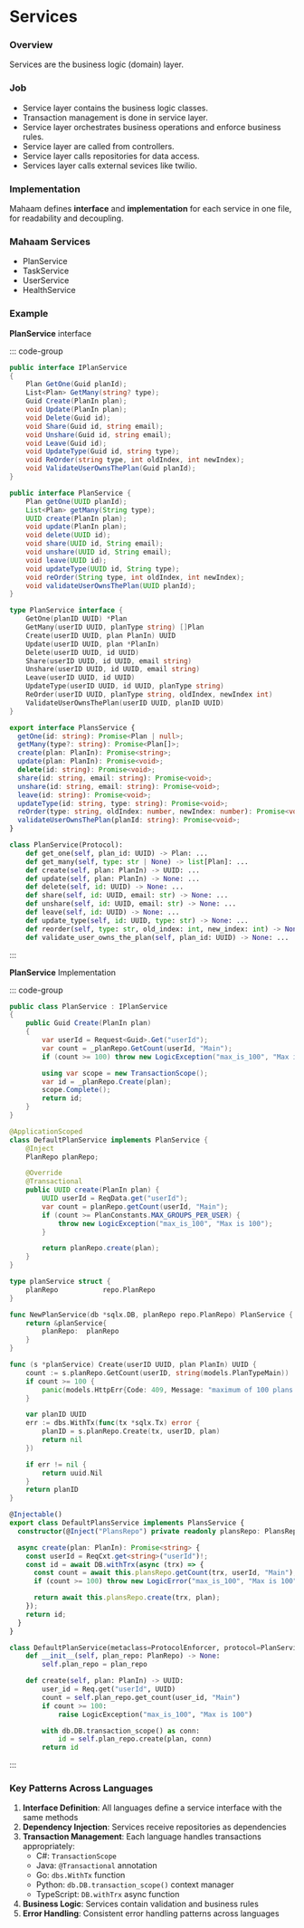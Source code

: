 # Services

### Overview

Services are the business logic (domain) layer.

### Job

- Service layer contains the business logic classes.
- Transaction management is done in service layer.
- Service layer orchestrates business operations and enforce business rules.
- Service layer are called from controllers.
- Service layer calls repositories for data access.
- Services layer calls external sevices like twilio.

### Implementation

Mahaam defines **interface** and **implementation** for each service in one file, for readability and decoupling.

### Mahaam Services

- PlanService
- TaskService
- UserService
- HealthService

### Example

**PlanService** interface

::: code-group

```C#
public interface IPlanService
{
    Plan GetOne(Guid planId);
    List<Plan> GetMany(string? type);
    Guid Create(PlanIn plan);
    void Update(PlanIn plan);
    void Delete(Guid id);
    void Share(Guid id, string email);
    void Unshare(Guid id, string email);
    void Leave(Guid id);
    void UpdateType(Guid id, string type);
    void ReOrder(string type, int oldIndex, int newIndex);
    void ValidateUserOwnsThePlan(Guid planId);
}
```

```Java
public interface PlanService {
    Plan getOne(UUID planId);
    List<Plan> getMany(String type);
    UUID create(PlanIn plan);
    void update(PlanIn plan);
    void delete(UUID id);
    void share(UUID id, String email);
    void unshare(UUID id, String email);
    void leave(UUID id);
    void updateType(UUID id, String type);
    void reOrder(String type, int oldIndex, int newIndex);
    void validateUserOwnsThePlan(UUID planId);
}
```

```Go
type PlanService interface {
    GetOne(planID UUID) *Plan
    GetMany(userID UUID, planType string) []Plan
    Create(userID UUID, plan PlanIn) UUID
    Update(userID UUID, plan *PlanIn)
    Delete(userID UUID, id UUID)
    Share(userID UUID, id UUID, email string)
    Unshare(userID UUID, id UUID, email string)
    Leave(userID UUID, id UUID)
    UpdateType(userID UUID, id UUID, planType string)
    ReOrder(userID UUID, planType string, oldIndex, newIndex int)
    ValidateUserOwnsThePlan(userID UUID, planID UUID)
}
```

```TypeScript
export interface PlansService {
  getOne(id: string): Promise<Plan | null>;
  getMany(type?: string): Promise<Plan[]>;
  create(plan: PlanIn): Promise<string>;
  update(plan: PlanIn): Promise<void>;
  delete(id: string): Promise<void>;
  share(id: string, email: string): Promise<void>;
  unshare(id: string, email: string): Promise<void>;
  leave(id: string): Promise<void>;
  updateType(id: string, type: string): Promise<void>;
  reOrder(type: string, oldIndex: number, newIndex: number): Promise<void>;
  validateUserOwnsThePlan(planId: string): Promise<void>;
}
```

```Python
class PlanService(Protocol):
    def get_one(self, plan_id: UUID) -> Plan: ...
    def get_many(self, type: str | None) -> list[Plan]: ...
    def create(self, plan: PlanIn) -> UUID: ...
    def update(self, plan: PlanIn) -> None: ...
    def delete(self, id: UUID) -> None: ...
    def share(self, id: UUID, email: str) -> None: ...
    def unshare(self, id: UUID, email: str) -> None: ...
    def leave(self, id: UUID) -> None: ...
    def update_type(self, id: UUID, type: str) -> None: ...
    def reorder(self, type: str, old_index: int, new_index: int) -> None: ...
    def validate_user_owns_the_plan(self, plan_id: UUID) -> None: ...
```

:::

**PlanService** Implementation

::: code-group

```C#
public class PlanService : IPlanService
{
    public Guid Create(PlanIn plan)
    {
        var userId = Request<Guid>.Get("userId");
        var count = _planRepo.GetCount(userId, "Main");
        if (count >= 100) throw new LogicException("max_is_100", "Max is 100");

        using var scope = new TransactionScope();
        var id = _planRepo.Create(plan);
        scope.Complete();
        return id;
    }
}
```

```Java
@ApplicationScoped
class DefaultPlanService implements PlanService {
    @Inject
    PlanRepo planRepo;

    @Override
    @Transactional
    public UUID create(PlanIn plan) {
        UUID userId = ReqData.get("userId");
        var count = planRepo.getCount(userId, "Main");
        if (count >= PlanConstants.MAX_GROUPS_PER_USER) {
            throw new LogicException("max_is_100", "Max is 100");
        }

        return planRepo.create(plan);
    }
}
```

```Go
type planService struct {
    planRepo           repo.PlanRepo
}

func NewPlanService(db *sqlx.DB, planRepo repo.PlanRepo) PlanService {
    return &planService{
        planRepo:  planRepo
    }
}

func (s *planService) Create(userID UUID, plan PlanIn) UUID {
    count := s.planRepo.GetCount(userID, string(models.PlanTypeMain))
    if count >= 100 {
        panic(models.HttpErr{Code: 409, Message: "maximum of 100 plans reached"})
    }

    var planID UUID
    err := dbs.WithTx(func(tx *sqlx.Tx) error {
        planID = s.planRepo.Create(tx, userID, plan)
        return nil
    })

    if err != nil {
        return uuid.Nil
    }
    return planID
}
```

```TypeScript
@Injectable()
export class DefaultPlansService implements PlansService {
  constructor(@Inject("PlansRepo") private readonly plansRepo: PlansRepo) {}

  async create(plan: PlanIn): Promise<string> {
    const userId = ReqCxt.get<string>("userId")!;
    const id = await DB.withTrx(async (trx) => {
      const count = await this.plansRepo.getCount(trx, userId, "Main");
      if (count >= 100) throw new LogicError("max_is_100", "Max is 100");

      return await this.plansRepo.create(trx, plan);
    });
    return id;
  }
}
```

```Python
class DefaultPlanService(metaclass=ProtocolEnforcer, protocol=PlanService):
    def __init__(self, plan_repo: PlanRepo) -> None:
        self.plan_repo = plan_repo

    def create(self, plan: PlanIn) -> UUID:
        user_id = Req.get("userId", UUID)
        count = self.plan_repo.get_count(user_id, "Main")
        if count >= 100:
            raise LogicException("max_is_100", "Max is 100")

        with db.DB.transaction_scope() as conn:
            id = self.plan_repo.create(plan, conn)
        return id
```

:::

### Key Patterns Across Languages

1. **Interface Definition**: All languages define a service interface with the same methods
2. **Dependency Injection**: Services receive repositories as dependencies
3. **Transaction Management**: Each language handles transactions appropriately:
   - C#: `TransactionScope`
   - Java: `@Transactional` annotation
   - Go: `dbs.WithTx` function
   - Python: `db.DB.transaction_scope()` context manager
   - TypeScript: `DB.withTrx` async function
4. **Business Logic**: Services contain validation and business rules
5. **Error Handling**: Consistent error handling patterns across languages
